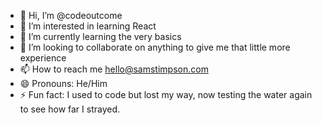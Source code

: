 - 👋 Hi, I’m @codeoutcome
- 👀 I’m interested in learning React
- 🌱 I’m currently learning the very basics
- 💞️ I’m looking to collaborate on anything to give me that little more experience
- 📫 How to reach me hello@samstimpson.com
- 😄 Pronouns: He/Him
- ⚡ Fun fact: I used to code but lost my way, now testing the water again to see how far I strayed. 

<!---
codeoutcome/codeoutcome is a ✨ special ✨ repository because its `README.md` (this file) appears on your GitHub profile.
You can click the Preview link to take a look at your changes.
--->
